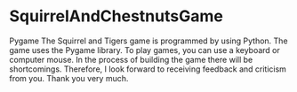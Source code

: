 # SquirrelAndChestnutsGame
Pygame
The Squirrel and Tigers game is programmed by using Python.
The game uses the Pygame library.
To play games, you can use a keyboard or computer mouse.
In the process of building the game there will be shortcomings.
Therefore, I look forward to receiving feedback and criticism from you. 
Thank you very much.

